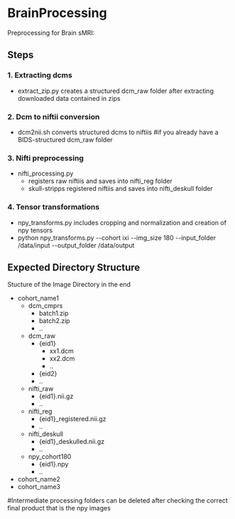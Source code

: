 # BrainProcessing
Preprocessing for Brain sMRI:
## Steps
### 1. Extracting dcms
- extract_zip.py creates a structured dcm_raw folder after extracting downloaded data contained in zips
### 2. Dcm to niftii conversion 
- dcm2nii.sh converts structured dcms to niftiis  #if you already have a BIDS-structured dcm_raw folder 
### 3. Nifti preprocessing 
- nifti_processing.py 
  - registers raw niftiis and saves into nifti_reg folder 
  - skull-stripps registered niftiis and saves into nifti_deskull folder
### 4. Tensor transformations
- npy_transforms.py includes cropping and normalization and creation of npy tensors
- python npy_transforms.py --cohort ixi --img_size 180 --input_folder /data/input --output_folder /data/output
## Expected Directory Structure
Stucture of the Image Directory in the end          
- cohort_name1
  - dcm_cmprs
    - batch1.zip
    - batch2.zip
    - ..   
  - dcm_raw
    - {eid1}
      - xx1.dcm
      - xx2.dcm
      - ..
    - {eid2}
    - ..
  - nifti_raw
    - {eid1}.nii.gz
    - ..
  - nifti_reg
    - {eid1}_registered.nii.gz
    - ..
  - nifti_deskull
    - {eid1}_deskulled.nii.gz
    - ..
  - npy_cohort180
    - {eid1}.npy
    - ..
- cohort_name2
- cohort_name3

#Intermediate processing folders can be deleted after checking the correct final product that is the npy images
